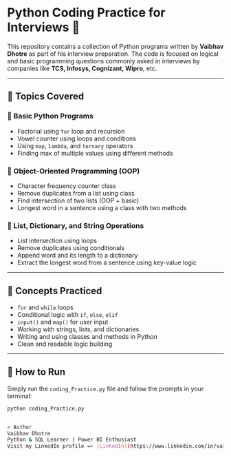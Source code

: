 # Python Coding Practice for Interviews 🚀

This repository contains a collection of Python programs written by **Vaibhav Dhotre** as part of his interview preparation. The code is focused on logical and basic programming questions commonly asked in interviews by companies like **TCS, Infosys, Cognizant, Wipro**, etc.

---

## 🧠 Topics Covered

### 🔹 Basic Python Programs
- Factorial using `for` loop and recursion
- Vowel counter using loops and conditions
- Using `map`, `lambda`, and `ternary` operators
- Finding max of multiple values using different methods

### 🔹 Object-Oriented Programming (OOP)
- Character frequency counter class
- Remove duplicates from a list using class
- Find intersection of two lists (OOP + basic)
- Longest word in a sentence using a class with two methods

### 🔹 List, Dictionary, and String Operations
- List intersection using loops
- Remove duplicates using conditionals
- Append word and its length to a dictionary
- Extract the longest word from a sentence using key-value logic

---

## 🧰 Concepts Practiced

- `for` and `while` loops
- Conditional logic with `if`, `else`, `elif`
- `input()` and `map()` for user input
- Working with strings, lists, and dictionaries
- Writing and using classes and methods in Python
- Clean and readable logic building

---

## 📌 How to Run

Simply run the `coding_Practice.py` file and follow the prompts in your terminal:
```bash
python coding_Practice.py


✍️ Author
Vaibhav Dhotre
Python & SQL Learner | Power BI Enthusiast
Visit my LinkedIn profile => [LinkedIn](https://www.linkedin.com/in/vaibhavd08)

